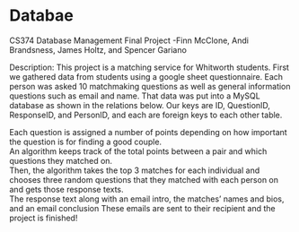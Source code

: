 # Databae
CS374 Database Management Final Project
-Finn McClone, Andi Brandsness, James Holtz, and Spencer Gariano

Description: 
This project is a matching service for Whitworth students. First we gathered data from students using a google sheet questionnaire. 
Each person was asked 10 matchmaking questions as well as general information questions such as email and name. 
That data was put into a MySQL database as shown in the relations below. 
Our keys are ID, QuestionID, ResponseID, and PersonID, and each are foreign keys to each other table. 

Each question is assigned a number of points depending on how important the question is for finding a good couple.  
An algorithm keeps track of the total points between a pair and which questions they matched on.  
Then, the algorithm takes the top 3 matches for each individual and chooses three random questions that they matched with each person on and gets those response texts.  
The response text along with an email intro, the matches’ names and bios, and an email conclusion These emails are sent to their recipient and the project is finished! 

